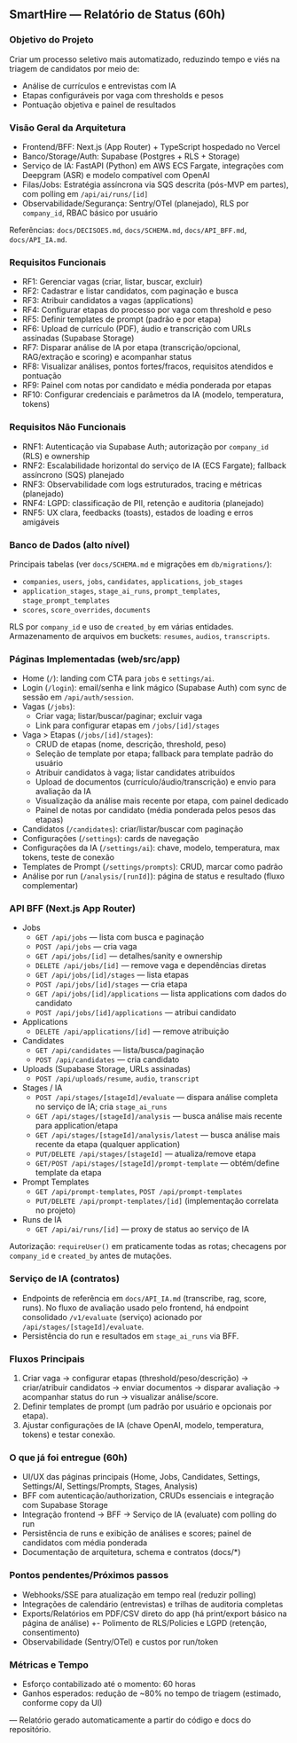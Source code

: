 ## SmartHire — Relatório de Status (60h)

### Objetivo do Projeto
Criar um processo seletivo mais automatizado, reduzindo tempo e viés na triagem de candidatos por meio de:
- Análise de currículos e entrevistas com IA
- Etapas configuráveis por vaga com thresholds e pesos
- Pontuação objetiva e painel de resultados

### Visão Geral da Arquitetura
- Frontend/BFF: Next.js (App Router) + TypeScript hospedado no Vercel
- Banco/Storage/Auth: Supabase (Postgres + RLS + Storage)
- Serviço de IA: FastAPI (Python) em AWS ECS Fargate, integrações com Deepgram (ASR) e modelo compatível com OpenAI
- Filas/Jobs: Estratégia assíncrona via SQS descrita (pós-MVP em partes), com polling em `/api/ai/runs/[id]`
- Observabilidade/Segurança: Sentry/OTel (planejado), RLS por `company_id`, RBAC básico por usuário

Referências: `docs/DECISOES.md`, `docs/SCHEMA.md`, `docs/API_BFF.md`, `docs/API_IA.md`.

### Requisitos Funcionais
- RF1: Gerenciar vagas (criar, listar, buscar, excluir)
- RF2: Cadastrar e listar candidatos, com paginação e busca
- RF3: Atribuir candidatos a vagas (applications)
- RF4: Configurar etapas do processo por vaga com threshold e peso
- RF5: Definir templates de prompt (padrão e por etapa)
- RF6: Upload de currículo (PDF), áudio e transcrição com URLs assinadas (Supabase Storage)
- RF7: Disparar análise de IA por etapa (transcrição/opcional, RAG/extração e scoring) e acompanhar status
- RF8: Visualizar análises, pontos fortes/fracos, requisitos atendidos e pontuação
- RF9: Painel com notas por candidato e média ponderada por etapas
- RF10: Configurar credenciais e parâmetros da IA (modelo, temperatura, tokens)

### Requisitos Não Funcionais
- RNF1: Autenticação via Supabase Auth; autorização por `company_id` (RLS) e ownership
- RNF2: Escalabilidade horizontal do serviço de IA (ECS Fargate); fallback assíncrono (SQS) planejado
- RNF3: Observabilidade com logs estruturados, tracing e métricas (planejado)
- RNF4: LGPD: classificação de PII, retenção e auditoria (planejado)
- RNF5: UX clara, feedbacks (toasts), estados de loading e erros amigáveis

### Banco de Dados (alto nível)
Principais tabelas (ver `docs/SCHEMA.md` e migrações em `db/migrations/`):
- `companies`, `users`, `jobs`, `candidates`, `applications`, `job_stages`
- `application_stages`, `stage_ai_runs`, `prompt_templates`, `stage_prompt_templates`
- `scores`, `score_overrides`, `documents`

RLS por `company_id` e uso de `created_by` em várias entidades. Armazenamento de arquivos em buckets: `resumes`, `audios`, `transcripts`.

### Páginas Implementadas (web/src/app)
- Home (`/`): landing com CTA para `jobs` e `settings/ai`.
- Login (`/login`): email/senha e link mágico (Supabase Auth) com sync de sessão em `/api/auth/session`.
- Vagas (`/jobs`):
  - Criar vaga; listar/buscar/paginar; excluir vaga
  - Link para configurar etapas em `/jobs/[id]/stages`
- Vaga > Etapas (`/jobs/[id]/stages`):
  - CRUD de etapas (nome, descrição, threshold, peso)
  - Seleção de template por etapa; fallback para template padrão do usuário
  - Atribuir candidatos à vaga; listar candidates atribuídos
  - Upload de documentos (currículo/áudio/transcrição) e envio para avaliação da IA
  - Visualização da análise mais recente por etapa, com painel dedicado
  - Painel de notas por candidato (média ponderada pelos pesos das etapas)
- Candidatos (`/candidates`): criar/listar/buscar com paginação
- Configurações (`/settings`): cards de navegação
- Configurações da IA (`/settings/ai`): chave, modelo, temperatura, max tokens, teste de conexão
- Templates de Prompt (`/settings/prompts`): CRUD, marcar como padrão
- Análise por run (`/analysis/[runId]`): página de status e resultado (fluxo complementar)

### API BFF (Next.js App Router)
- Jobs
  - `GET /api/jobs` — lista com busca e paginação
  - `POST /api/jobs` — cria vaga
  - `GET /api/jobs/[id]` — detalhes/sanity e ownership
  - `DELETE /api/jobs/[id]` — remove vaga e dependências diretas
  - `GET /api/jobs/[id]/stages` — lista etapas
  - `POST /api/jobs/[id]/stages` — cria etapa
  - `GET /api/jobs/[id]/applications` — lista applications com dados do candidato
  - `POST /api/jobs/[id]/applications` — atribui candidato
- Applications
  - `DELETE /api/applications/[id]` — remove atribuição
- Candidates
  - `GET /api/candidates` — lista/busca/paginação
  - `POST /api/candidates` — cria candidato
- Uploads (Supabase Storage, URLs assinadas)
  - `POST /api/uploads/resume`, `audio`, `transcript`
- Stages / IA
  - `POST /api/stages/[stageId]/evaluate` — dispara análise completa no serviço de IA; cria `stage_ai_runs`
  - `GET /api/stages/[stageId]/analysis` — busca análise mais recente para application/etapa
  - `GET /api/stages/[stageId]/analysis/latest` — busca análise mais recente da etapa (qualquer application)
  - `PUT/DELETE /api/stages/[stageId]` — atualiza/remove etapa
  - `GET/POST /api/stages/[stageId]/prompt-template` — obtém/define template da etapa
- Prompt Templates
  - `GET /api/prompt-templates`, `POST /api/prompt-templates`
  - `PUT/DELETE /api/prompt-templates/[id]` (implementação correlata no projeto)
- Runs de IA
  - `GET /api/ai/runs/[id]` — proxy de status ao serviço de IA

Autorização: `requireUser()` em praticamente todas as rotas; checagens por `company_id` e `created_by` antes de mutações.

### Serviço de IA (contratos)
- Endpoints de referência em `docs/API_IA.md` (transcribe, rag, score, runs). No fluxo de avaliação usado pelo frontend, há endpoint consolidado `/v1/evaluate` (serviço) acionado por `/api/stages/[stageId]/evaluate`.
- Persistência do run e resultados em `stage_ai_runs` via BFF.

### Fluxos Principais
1) Criar vaga → configurar etapas (threshold/peso/descrição) → criar/atribuir candidatos → enviar documentos → disparar avaliação → acompanhar status do run → visualizar análise/score.
2) Definir templates de prompt (um padrão por usuário e opcionais por etapa).
3) Ajustar configurações de IA (chave OpenAI, modelo, temperatura, tokens) e testar conexão.

### O que já foi entregue (60h)
- UI/UX das páginas principais (Home, Jobs, Candidates, Settings, Settings/AI, Settings/Prompts, Stages, Analysis)
- BFF com autenticação/authorization, CRUDs essenciais e integração com Supabase Storage
- Integração frontend → BFF → Serviço de IA (evaluate) com polling do run
- Persistência de runs e exibição de análises e scores; painel de candidatos com média ponderada
- Documentação de arquitetura, schema e contratos (docs/*)

### Pontos pendentes/Próximos passos
- Webhooks/SSE para atualização em tempo real (reduzir polling)
- Integrações de calendário (entrevistas) e trilhas de auditoria completas
- Exports/Relatórios em PDF/CSV direto do app (há print/export básico na página de análise)
+- Polimento de RLS/Policies e LGPD (retenção, consentimento)
- Observabilidade (Sentry/OTel) e custos por run/token

### Métricas e Tempo
- Esforço contabilizado até o momento: 60 horas
- Ganhos esperados: redução de ~80% no tempo de triagem (estimado, conforme copy da UI)

—
Relatório gerado automaticamente a partir do código e docs do repositório.


